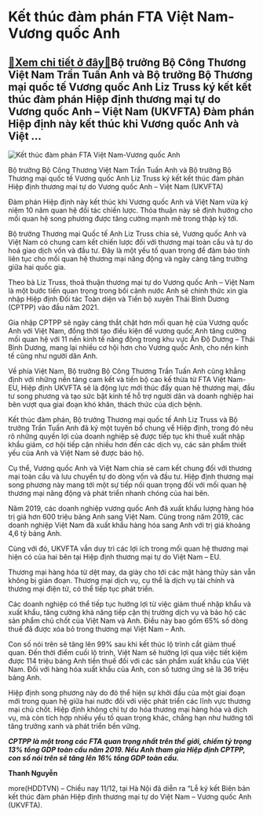 Kết thúc đàm phán FTA Việt Nam-Vương quốc Anh
=============================================

[:gift:Xem chi tiết ở đây:gift:](https://hddtvn.com/ket-thuc-dam-phan-fta-viet-nam-vuong-quoc-anh/)Bộ trưởng Bộ Công Thương Việt Nam Trần Tuấn Anh và Bộ trưởng Bộ Thương mại quốc tế Vương quốc Anh Liz Truss ký kết kết thúc đàm phán Hiệp định thương mại tự do Vương quốc Anh – Việt Nam (UKVFTA) Đàm phán Hiệp định này kết thúc khi Vương quốc Anh và Việt …
---------------------------------------------------------------------------------------------------------------------------------------------------------------------------------------------------------------------------------------------------------------





![Kết thúc đàm phán FTA Việt Nam-Vương quốc Anh](https://hddtvn.com/wp-content/uploads/2021/01/4441_ky_kYt_11.12.2020.jpg "Kết thúc đàm phán FTA Việt Nam-Vương quốc Anh")


 Bộ trưởng Bộ Công Thương Việt Nam Trần Tuấn Anh và Bộ trưởng Bộ Thương mại quốc tế Vương quốc Anh Liz Truss ký kết kết thúc đàm phán Hiệp định thương mại tự do Vương quốc Anh – Việt Nam (UKVFTA)



Đàm phán Hiệp định này kết thúc khi Vương quốc Anh và Việt Nam vừa kỷ niệm 10 năm quan hệ đối tác chiến lược. Thỏa thuận này sẽ định hướng cho mối quan hệ song phương được tăng cường mạnh mẽ trong thập kỷ tới.


Bộ trưởng Thương mại Quốc tế Anh Liz Truss chia sẻ, Vương quốc Anh và Việt Nam có chung cam kết chiến lược đối với thương mại toàn cầu và tự do hoá giao dịch vốn và đầu tư. Đây là một yếu tố quan trọng để đảm bảo tính liên tục cho mối quan hệ thương mại năng động và ngày càng tăng trưởng giữa hai quốc gia.


Theo bà Liz Truss, thoả thuận thương mại tự do Vương quốc Anh – Việt Nam là một bước tiến quan trọng trong bối cảnh nước Anh sẽ chính thức xin gia nhập Hiệp định Đối tác Toàn diện và Tiến bộ xuyên Thái Bình Dương (CPTPP) vào đầu năm 2021.


Gia nhập CPTPP sẽ ngày càng thắt chặt hơn mối quan hệ của Vương quốc Anh với Việt Nam, đồng thời tạo điều kiện để vương quốc Anh tăng cường mối quan hệ với 11 nền kinh tế năng động trong khu vực Ấn Độ Dương – Thái Bình Dương, mang lại nhiều cơ hội hơn cho Vương quốc Anh, cho nền kinh tế cũng như người dân Anh.


Về phía Việt Nam, Bộ trưởng Bộ Công Thương Trần Tuấn Anh cũng khẳng định với những nền tảng cam kết và tiến bộ cao kế thừa từ FTA Việt Nam-EU, Hiệp định UKVFTA sẽ là động lực mới thúc đẩy quan hệ thương mại, đầu tư song phương và tạo sức bật kinh tế hỗ trợ người dân và doanh nghiệp hai bên vượt qua giai đoạn khó khăn, thách thức của dịch bệnh.


Kết thúc đàm phán, Bộ trưởng Thương mại quốc tế Anh Liz Truss và Bộ trưởng Trần Tuấn Anh đã ký một tuyên bố chung về Hiệp định, trong đó nêu rõ những quyền lợi của doanh nghiệp sẽ được tiếp tục khi thuế xuất nhập khẩu giảm, cơ hội tiếp cận nhiều hơn đến các dịch vụ, các sản phẩm thiết yếu của Anh và Việt Nam sẽ được bảo hộ.


Cụ thể, Vương quốc Anh và Việt Nam chia sẻ cam kết chung đối với thương mại toàn cầu và lưu chuyển tự do dòng vốn và đầu tư. Hiệp định thương mại song phương này mang tới một sự tiếp nối quan trọng đối với mối quan hệ thương mại năng động và phát triển nhanh chóng của hai bên.


Năm 2019, các doanh nghiệp vương quốc Anh đã xuất khẩu lượng hàng hóa trị giá hơn 600 triệu bảng Anh sang Việt Nam. Cũng trong năm 2019, các doanh nghiệp Việt Nam đã xuất khẩu hàng hóa sang Anh với trị giá khoảng 4,6 tỷ bảng Anh.


Cùng với đó, UKVFTA vẫn duy trì các lợi ích trong mối quan hệ thương mại hiện có của hai bên tại Hiệp định thương mại tự do Việt Nam – EU.


Thương mại hàng hóa từ dệt may, da giày cho tới các mặt hàng thủy sản vẫn không bị gián đoạn. Thương mại dịch vụ, cụ thể là dịch vụ tài chính và thương mại điện tử, có thể tiếp tục phát triển.


Các doanh nghiệp có thể tiếp tục hưởng lợi từ việc giảm thuế nhập khẩu và xuất khẩu, tăng cường khả năng tiếp cận thị trường dịch vụ và bảo hộ các sản phẩm chủ chốt của Việt Nam và Anh. Điều này bao gồm 65% số dòng thuế đã được xóa bỏ trong thương mại Việt Nam – Anh.


Con số nói trên sẽ tăng lên 99% sau khi kết thúc lộ trình cắt giảm thuế quan. Đến thời điểm cuối lộ trình, Việt Nam sẽ hưởng lợi qua việc tiết kiệm được 114 triệu bảng Anh tiền thuế đối với các sản phẩm xuất khẩu của Việt Nam. Đối với hàng hóa xuất khẩu của Anh, con số tương ứng sẽ là 36 triệu bảng Anh.


Hiệp định song phương này do đó thể hiện sự khởi đầu của một giai đoạn mới trong quan hệ giữa hai nước đối với việc phát triển các lĩnh vực thương mại chủ chốt. Hiệp định không chỉ tự do hóa thương mại hàng hóa và dịch vụ, mà còn tích hợp nhiều yếu tố quan trọng khác, chẳng hạn như hướng tới tăng trưởng xanh và phát triển bền vững.





***CPTPP là một trong các FTA quan trọng nhất trên thế giới, chiếm tỷ trọng 13% tổng GDP toàn cầu năm 2019. Nếu Anh tham gia Hiệp định CPTPP, con số nói trên sẽ tăng lên 16% tổng GDP toàn cầu.***




**Thanh Nguyễn**



more(HDDTVN) – Chiều nay 11/12, tại Hà Nội đã diễn ra “Lễ ký kết Biên bản kết thúc đàm phán Hiệp định thương mại tự do Việt Nam – Vương quốc Anh (UKVFTA).

